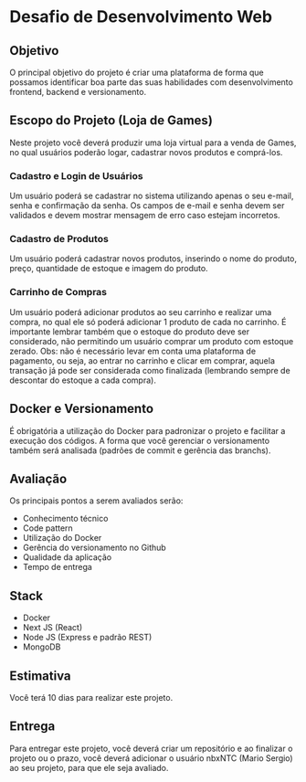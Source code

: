 # Desafio de Desenvolvimento Web

## Objetivo
O principal objetivo do projeto é criar uma plataforma de forma que possamos identificar boa parte das suas habilidades com desenvolvimento frontend, backend e versionamento.

## Escopo do Projeto (Loja de Games)
Neste projeto você deverá produzir uma loja virtual para a venda de Games, no qual usuários poderão logar, cadastrar novos produtos e comprá-los.

### Cadastro e Login de Usuários
Um usuário poderá se cadastrar no sistema utilizando apenas o seu e-mail, senha e confirmação da senha. Os campos de e-mail e senha devem ser validados e devem mostrar mensagem de erro caso estejam incorretos.

### Cadastro de Produtos
Um usuário poderá cadastrar novos produtos, inserindo o nome do produto, preço, quantidade de estoque e imagem do produto.

### Carrinho de Compras
Um usuário poderá adicionar produtos ao seu carrinho e realizar uma compra, no qual ele só poderá adicionar 1 produto de cada no carrinho. É importante lembrar também que o estoque do produto deve ser considerado, não permitindo um usuário comprar um produto com estoque zerado. Obs: não é necessário levar em conta uma plataforma de pagamento, ou seja, ao entrar no carrinho e clicar em comprar, aquela transação já pode ser considerada como finalizada (lembrando sempre de descontar do estoque a cada compra).

## Docker e Versionamento
É obrigatória a utilização do Docker para padronizar o projeto e facilitar a execução dos códigos. A forma que você gerenciar o versionamento também será analisada (padrões de commit e gerência das branchs). 

## Avaliação
Os principais pontos a serem avaliados serão:
- Conhecimento técnico
- Code pattern
- Utilização do Docker
- Gerência do versionamento no Github
- Qualidade da aplicação
- Tempo de entrega

## Stack
- Docker
- Next JS (React)
- Node JS (Express e padrão REST)
- MongoDB

## Estimativa
Você terá 10 dias para realizar este projeto.

## Entrega
Para entregar este projeto, você deverá criar um repositório e ao finalizar o projeto ou o prazo, você deverá adicionar o usuário nbxNTC (Mario Sergio) ao seu projeto, para que ele seja avaliado.
